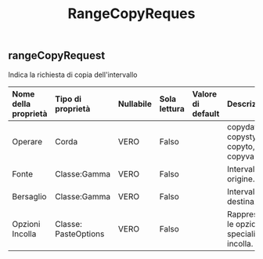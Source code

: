 ﻿---
title: RangeCopyReques
second_title: Aspose.Cells Cloud Documen
type: docs
url: /it/specification/model/rangecopyrequest/
description: "Aspose.Cells Specifica del modello cloud: RangeCopyRequest. Gestisci facilmente Excel e altri fogli di calcolo con funzionalità come apertura, generazione, modifica, divisione, unione, confronto e conversione"
kwords: Excel, Office, Foglio di calcolo, Cloud REST API, RangeCopyRequest
weight: 50
---
## **rangeCopyRequest**

 Indica la richiesta di copia dell'intervallo

| Nome della proprietà| Tipo di proprietà| Nullabile| Sola lettura| Valore di default| Descrizione|
|:- |:- |:- |:- |:- |:- |
| Operare| Corda| VERO| Falso|| copydata, copystyle, copyto, copyvalue.|
| Fonte| Classe:Gamma| VERO| Falso|| Intervallo di origine.|
| Bersaglio| Classe:Gamma| VERO| Falso|| Intervallo di destinazione.|
| Opzioni Incolla| Classe: PasteOptions| VERO| Falso|| Rappresenta le opzioni speciali di incolla.|


